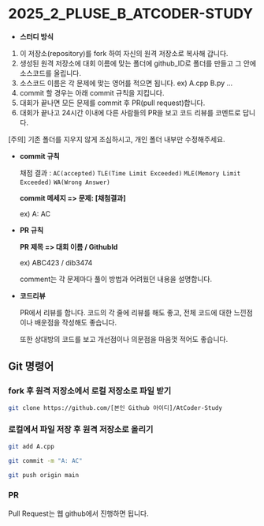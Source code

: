 # 2025_2_PLUSE_B_ATCODER-STUDY

- **스터디 방식**

1. 이 저장소(repository)를 fork 하여 자신의 원격 저장소로 복사해 갑니다.
2. 생성된 원격 저장소에 대회 이름에 맞는 폴더에 github_ID로 폴더를 만들고 그 안에 소스코드를 올립니다.
3. 소스코드 이름은 각 문제에 맞는 영어를 적으면 됩니다. ex) A.cpp B.py ...
4. commit 할 경우는 아래 commit 규칙을 지킵니다.
5. 대회가 끝나면 모든 문제를 commit 후 PR(pull request)합니다.
6. 대회가 끝나고 24시간 이내에 다른 사람들의 PR을 보고 코드 리뷰를 코멘트로 답니다.

[주의] 기존 폴더를 지우지 않게 조심하시고, 개인 폴더 내부만 수정해주세요.

- **commit 규칙**

  채점 결과 : `AC(accepted)` `TLE(Time Limit Exceeded)` `MLE(Memory Limit Exceeded)` `WA(Wrong Answer)`

  **commit 메세지 => 문제: [채첨결과]**
  
  ex) A: AC

- **PR 규칙**

  **PR 제목 => 대회 이름 / GithubId**
  
  ex) ABC423 / dib3474
  
  comment는 각 문제마다 풀이 방법과 어려웠던 내용을 설명합니다.

- **코드리뷰**

  PR에서 리뷰를 합니다. 코드의 각 줄에 리뷰를 해도 좋고, 전체 코드에 대한 느낀점이나 배운점을 작성해도 좋습니다.

  또한 상대방의 코드를 보고 개선점이나 의문점을 마음껏 적어도 좋습니다.

## Git 명령어

### fork 후 원격 저장소에서 로컬 저장소로 파일 받기

```bash
git clone https://github.com/[본인 Github 아이디]/AtCoder-Study
```

### 로컬에서 파일 저장 후 원격 저장소로 올리기

```bash
git add A.cpp

git commit -m "A: AC"

git push origin main
```

### PR

Pull Request는 웹 github에서 진행하면 됩니다.
